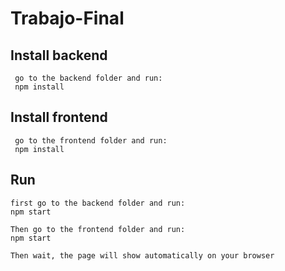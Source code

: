 # Trabajo-Final

## Install backend
```
 go to the backend folder and run:
 npm install
```
 
## Install frontend
```
 go to the frontend folder and run:
 npm install
```
 
 ## Run
 ```
 first go to the backend folder and run:
 npm start
 
 Then go to the frontend folder and run:
 npm start
 
 Then wait, the page will show automatically on your browser
 ```
